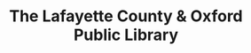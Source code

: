 ---
layout: repo
title: "The Lafayette County & Oxford Public Library"
id: 23613
permalink: repos/23613/
---